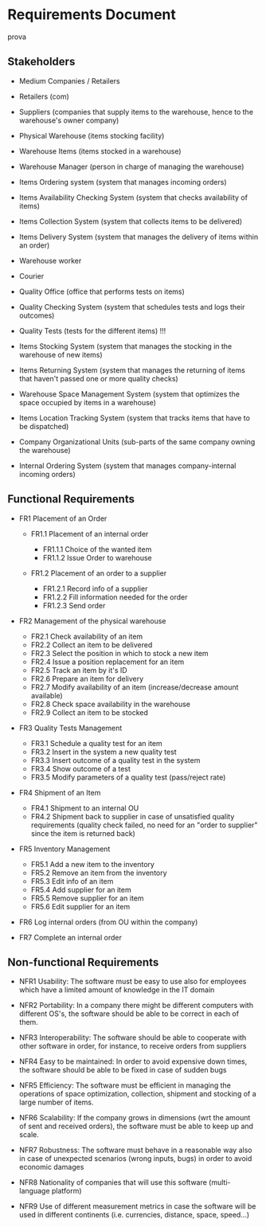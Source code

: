 # Requirements Document

prova

## Stakeholders
- Medium Companies / Retailers
   
-  Retailers (com)
  
- Suppliers (companies that supply items to the warehouse, hence to the warehouse's owner company)
  
- Physical Warehouse (items stocking facility)
  
- Warehouse Items (items stocked in a warehouse)
  
- Warehouse Manager (person in charge of managing the warehouse)
  
- Items Ordering system (system that manages incoming orders)
  
- Items Availability Checking System (system that checks availability of items)
  
- Items Collection System (system that collects items to be delivered)
  
- Items Delivery System (system that manages the delivery of items within an order)

- Warehouse worker

- Courier
  
- Quality Office (office that performs tests on items)
  
- Quality Checking System (system that schedules tests and logs their outcomes)
  
- Quality Tests (tests for the different items)     !!!
  
- Items Stocking System (system that manages the stocking in the warehouse of new items)
  
- Items Returning System (system that manages the returning of items that haven't passed one or more quality checks)
  
- Warehouse Space Management System (system that optimizes the space occupied by items in a warehouse)
  
- Items Location Tracking System (system that tracks items that have to be dispatched)
  
- Company Organizational Units (sub-parts of the same company owning the warehouse)
  
- Internal Ordering System (system that manages company-internal incoming orders)


## Functional Requirements

- FR1 Placement of an Order 
  - FR1.1 Placement of an internal order
    - FR1.1.1 Choice of the wanted item
    - FR1.1.2 Issue Order to warehouse

  - FR1.2 Placement of an order to a supplier
    - FR1.2.1 Record info of a supplier
    - FR1.2.2 Fill information needed for the order
    - FR1.2.3 Send order
  
- FR2 Management of the physical warehouse
  - FR2.1 Check availability of an item
  - FR2.2 Collect an item to be delivered
  - FR2.3 Select the position in which to stock a new item
  - FR2.4 Issue a position replacement for an item
  - FR2.5 Track an item by it's ID
  - FR2.6 Prepare an item for delivery
  - FR2.7 Modify availability of an item (increase/decrease amount available)
  - FR2.8 Check space availability in the warehouse
  - FR2.9 Collect an item to be stocked
  
- FR3 Quality Tests Management
  - FR3.1 Schedule a quality test for an item
  - FR3.2 Insert in the system a new quality test
  - FR3.3 Insert outcome of a quality test in the system
  - FR3.4 Show outcome of a test
  - FR3.5 Modify parameters of a quality test (pass/reject rate)
  
- FR4 Shipment of an Item
  - FR4.1 Shipment to an internal OU
  - FR4.2 Shipment back to supplier in case of unsatisfied quality requirements (quality check failed, no need for an "order to supplier" since the item is returned back)
  
- FR5 Inventory Management
  - FR5.1 Add a new item to the inventory
  - FR5.2 Remove an item from the inventory
  - FR5.3 Edit info of an item 
  - FR5.4 Add supplier for an item
  - FR5.5 Remove supplier for an item
  - FR5.6 Edit supplier for an item

- FR6 Log internal orders (from OU within the company)
- FR7 Complete an internal order


## Non-functional Requirements

- NFR1 Usability: The software must be easy to use also for employees which have a limited amount of knowledge in the IT domain
  
- NFR2 Portability: In a company there might be different computers with different OS's, the software should be able to be correct in each of them.

- NFR3 Interoperability: The software should be able to cooperate with other software in order, for instance, to receive orders from suppliers

- NFR4 Easy to be maintained: In order to avoid expensive down times, the software should be able to be fixed in case of sudden bugs

- NFR5 Efficiency: The software must be efficient in managing the operations of space optimization, collection, shipment and stocking of a large number of items.

- NFR6 Scalability: If the company grows in dimensions (wrt the amount of sent and received orders), the software must be able to keep up and scale.

- NFR7 Robustness: The software must behave in a reasonable way also in case of unexpected scenarios (wrong inputs, bugs) in order to avoid economic damages 

- NFR8 Nationality of companies that will use this software (multi-language platform)

- NFR9 Use of different measurement metrics in case the software will be used in different continents (i.e. currencies, distance, space, speed...)

